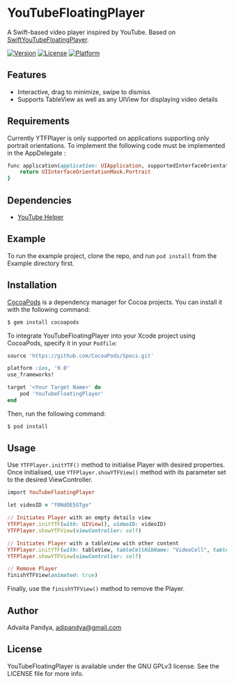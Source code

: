 # YouTubeFloatingPlayer

A Swift-based video player inspired by YouTube. Based on [SwiftYouTubeFloatingPlayer](https://github.com/hanappaula/SwiftYouTubeFloatingPlayer).

[![Version](https://img.shields.io/cocoapods/v/YouTubeFloatingPlayer.svg?style=flat)](http://cocoapods.org/pods/YouTubeFloatingPlayer)
[![License](https://img.shields.io/cocoapods/l/YouTubeFloatingPlayer.svg?style=flat)](http://cocoapods.org/pods/YouTubeFloatingPlayer)
[![Platform](https://img.shields.io/cocoapods/p/YouTubeFloatingPlayer.svg?style=flat)](http://cocoapods.org/pods/YouTubeFloatingPlayer)

## Features

- Interactive, drag to minimize, swipe to dismiss
- Supports TableView as well as any UIView for displaying video details

## Requirements

Currently YTFPlayer is only supported on applications supporting only portrait orientations. To implement the following code must be implemented in the AppDelegate :

```ruby
func application(application: UIApplication, supportedInterfaceOrientationsForWindow window: UIWindow?) -> UIInterfaceOrientationMask {
    return UIInterfaceOrientationMask.Portrait
}
```

## Dependencies

- [YouTube Helper](https://github.com/youtube/youtube-ios-player-helper)

## Example

To run the example project, clone the repo, and run `pod install` from the Example directory first.

## Installation

[CocoaPods](http://cocoapods.org) is a dependency manager for Cocoa projects. You can install it with the following command:

```bash
$ gem install cocoapods
```

To integrate YouTubeFloatingPlayer into your Xcode project using CocoaPods, specify it in your `Podfile`:

```ruby
source 'https://github.com/CocoaPods/Specs.git'

platform :ios, '9.0'
use_frameworks!

target '<Your Target Name>' do
    pod 'YouTubeFloatingPlayer'
end
```

Then, run the following command:

```bash
$ pod install
```

## Usage

Use `YTFPlayer.initYTF()` method to initialise Player with desired properties.
Once initialised, use `YTFPlayer.showYTFView()` method with its parameter set to the desired ViewController.

```ruby
import YouTubeFloatingPlayer

let videoID = "f0NdOE5GTgo"

// Initiates Player with an empty details view
YTFPlayer.initYTF(with: UIView(), videoID: videoID)
YTFPlayer.showYTFView(viewController: self)

// Initiates Player with a tableView with other content
YTFPlayer.initYTF(with: tableView, tableCellNibName: "VideoCell", tableCellReuseIdentifier: "videoCell", videoID: videoID)
YTFPlayer.showYTFView(viewController: self)

// Remove Player
finishYTFView(animated: true)

```

Finally, use the `finishYTFView()` method to remove the Player.


## Author

Advaita Pandya, adipandya@gmail.com

## License

YouTubeFloatingPlayer is available under the GNU GPLv3 license. See the LICENSE file for more info.
